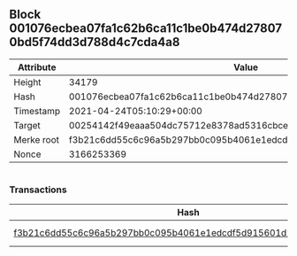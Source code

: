 ## Block 001076ecbea07fa1c62b6ca11c1be0b474d278070bd5f74dd3d788d4c7cda4a8

Attribute | Value
--- | ---
Height | 34179
Hash | 001076ecbea07fa1c62b6ca11c1be0b474d278070bd5f74dd3d788d4c7cda4a8
Timestamp | 2021-04-24T05:10:29+00:00
Target | 00254142f49eaaa504dc75712e8378ad5316cbcead634704b3734b6271167cc4
Merke root | f3b21c6dd55c6c96a5b297bb0c095b4061e1edcdf5d915601d15adc1acb29d18
Nonce | 3166253369

```

```

### Transactions

Hash | Amount
--- | ---
[f3b21c6dd55c6c96a5b297bb0c095b4061e1edcdf5d915601d15adc1acb29d18](f3b21c6dd55c6c96a5b297bb0c095b4061e1edcdf5d915601d15adc1acb29d18.md) | 10.00000000 SKEPTI 
